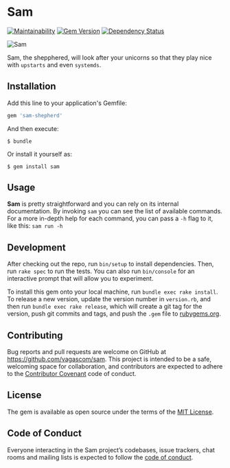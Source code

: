 # Sam

[![Maintainability](https://api.codeclimate.com/v1/badges/a8c24394996582c1b59f/maintainability)](https://codeclimate.com/github/VAGAScom/sam/maintainability)
[![Gem Version](https://badge.fury.io/rb/sam-shepherd.svg)](https://badge.fury.io/rb/sam)
[![Dependency Status](https://beta.gemnasium.com/badges/github.com/VAGAScom/sam.svg)](https://beta.gemnasium.com/projects/github.com/VAGAScom/sam)



![Sam](https://vignette.wikia.nocookie.net/looneytunes/images/c/c9/Sam_Sheepdog_300-1-.gif/revision/latest?cb=20170411195916)

Sam, the shepphered, will look after your unicorns so that they play nice with `upstarts` and even `systemds`. 

## Installation

Add this line to your application's Gemfile:

```ruby
gem 'sam-shepherd'
```

And then execute:

    $ bundle

Or install it yourself as:

    $ gem install sam

## Usage

**Sam** is pretty straightforward and you can rely on its internal documentation. By invoking `sam` you can see the list of available commands. For a more in-depth help for each command, you can pass a `-h` flag to it, like this: `sam run -h`


## Development

After checking out the repo, run `bin/setup` to install dependencies. Then, run `rake spec` to run the tests. You can also run `bin/console` for an interactive prompt that will allow you to experiment.

To install this gem onto your local machine, run `bundle exec rake install`. To release a new version, update the version number in `version.rb`, and then run `bundle exec rake release`, which will create a git tag for the version, push git commits and tags, and push the `.gem` file to [rubygems.org](https://rubygems.org).

## Contributing

Bug reports and pull requests are welcome on GitHub at https://github.com/vagascom/sam. This project is intended to be a safe, welcoming space for collaboration, and contributors are expected to adhere to the [Contributor Covenant](http://contributor-covenant.org) code of conduct.

## License

The gem is available as open source under the terms of the [MIT License](https://opensource.org/licenses/MIT).

## Code of Conduct

Everyone interacting in the Sam project’s codebases, issue trackers, chat rooms and mailing lists is expected to follow the [code of conduct](https://github.com/[USERNAME]/sam/blob/master/CODE_OF_CONDUCT.md).
